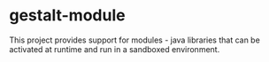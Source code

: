 gestalt-module
==============

This project provides support for modules - java libraries that can be activated at runtime and run in a sandboxed environment.
